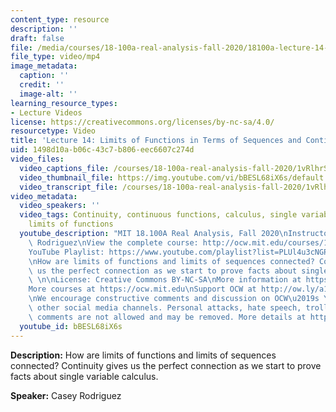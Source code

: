 ```yaml
---
content_type: resource
description: ''
draft: false
file: /media/courses/18-100a-real-analysis-fall-2020/18100a-lecture-14-multicam_360p_16_9.mp4
file_type: video/mp4
image_metadata:
  caption: ''
  credit: ''
  image-alt: ''
learning_resource_types:
- Lecture Videos
license: https://creativecommons.org/licenses/by-nc-sa/4.0/
resourcetype: Video
title: 'Lecture 14: Limits of Functions in Terms of Sequences and Continuity'
uid: 1498d10a-b06c-43c7-b806-eec6607c274d
video_files:
  video_captions_file: /courses/18-100a-real-analysis-fall-2020/1vRlhrS0O5BaJlwsJA04CW9NpCV_AMi83_transcript.webvtt
  video_thumbnail_file: https://img.youtube.com/vi/bBESL68iX6s/default.jpg
  video_transcript_file: /courses/18-100a-real-analysis-fall-2020/1vRlhrS0O5BaJlwsJA04CW9NpCV_AMi83_transcript.pdf
video_metadata:
  video_speakers: ''
  video_tags: Continuity, continuous functions, calculus, single variable calculus,
    limits of functions
  youtube_description: "MIT 18.100A Real Analysis, Fall 2020\nInstructor: Dr. Casey\
    \ Rodriguez\nView the complete course: http://ocw.mit.edu/courses/18-100a-real-analysis-fall-2020/\n\
    YouTube Playlist: https://www.youtube.com/playlist?list=PLUl4u3cNGP61O7HkcF7UImpM0cR_L2gSw\n\
    \nHow are limits of functions and limits of sequences connected? Continuity gives\
    \ us the perfect connection as we start to prove facts about single variable calculus.\
    \ \n\nLicense: Creative Commons BY-NC-SA\nMore information at https://ocw.mit.edu/terms\n\
    More courses at https://ocw.mit.edu\nSupport OCW at http://ow.ly/a1If50zVRlQ\n\
    \nWe encourage constructive comments and discussion on OCW\u2019s YouTube and\
    \ other social media channels. Personal attacks, hate speech, trolling, and inappropriate\
    \ comments are not allowed and may be removed. More details at https://ocw.mit.edu/comments."
  youtube_id: bBESL68iX6s
---
```

**Description:** How are limits of functions and limits of sequences connected? Continuity gives us the perfect connection as we start to prove facts about single variable calculus.

**Speaker:** Casey Rodriguez